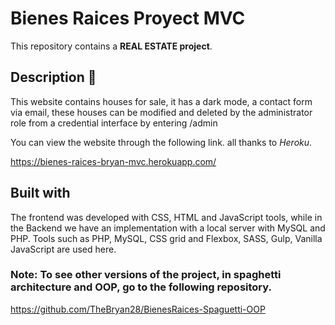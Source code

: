 # Bienes Raices Proyect MVC
This repository contains a **REAL ESTATE project**.

## Description 🚀
This website contains houses for sale, it has a dark mode, a contact form via email, these houses can be modified and deleted by the administrator role from a credential interface by entering /admin

You can view the website through the following link. all thanks to _Heroku_.

https://bienes-raices-bryan-mvc.herokuapp.com/

## Built with
The frontend was developed with CSS, HTML and JavaScript tools, while in the Backend we have an implementation with a local server with MySQL and PHP.
Tools such as PHP, MySQL, CSS grid and Flexbox, SASS, Gulp, Vanilla JavaScript are used here.

### Note: To see other versions of the project, in spaghetti architecture and OOP, go to the following repository.
https://github.com/TheBryan28/BienesRaices-Spaguetti-OOP 
